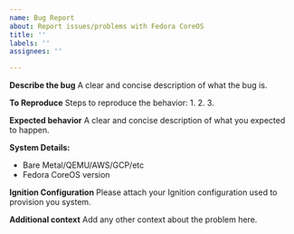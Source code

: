```yaml
---
name: Bug Report
about: Report issues/problems with Fedora CoreOS
title: ''
labels: ''
assignees: ''

---
```


**Describe the bug**
A clear and concise description of what the bug is.

**To Reproduce**
Steps to reproduce the behavior:
1. 
2.
3. 

**Expected behavior**
A clear and concise description of what you expected to happen.

**System Details:**
 - Bare Metal/QEMU/AWS/GCP/etc
 - Fedora CoreOS version

**Ignition Configuration**
Please attach your Ignition configuration used to provision you system.

**Additional context**
Add any other context about the problem here.
